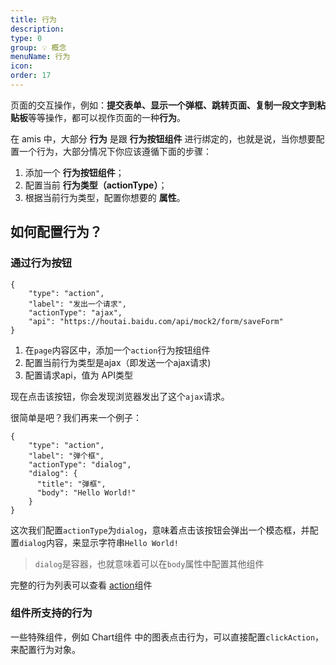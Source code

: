 ```yaml
---
title: 行为
description: 
type: 0
group: 💡 概念
menuName: 行为
icon: 
order: 17
---
```

页面的交互操作，例如：**提交表单、显示一个弹框、跳转页面、复制一段文字到粘贴板**等等操作，都可以视作页面的一种**行为**。

在 amis 中，大部分 **行为** 是跟 **行为按钮组件** 进行绑定的，也就是说，当你想要配置一个行为，大部分情况下你应该遵循下面的步骤：

1. 添加一个 **行为按钮组件**；
2. 配置当前 **行为类型（actionType）**；
3. 根据当前行为类型，配置你想要的 **属性**。

## 如何配置行为？

### 通过行为按钮

```schema:height="100" scope="body"
{
    "type": "action",
    "label": "发出一个请求",
    "actionType": "ajax",
    "api": "https://houtai.baidu.com/api/mock2/form/saveForm"
}
```

1. 在`page`内容区中，添加一个`action`行为按钮组件
2. 配置当前行为类型是ajax（即发送一个ajax请求)
3. 配置请求api，值为 API类型

现在点击该按钮，你会发现浏览器发出了这个`ajax`请求。

很简单是吧？我们再来一个例子：

```schema:height="100" scope="body"
{
    "type": "action",
    "label": "弹个框",
    "actionType": "dialog",
    "dialog": {
      "title": "弹框",
      "body": "Hello World!"
    }
}
```

这次我们配置`actionType`为`dialog`，意味着点击该按钮会弹出一个模态框，并配置`dialog`内容，来显示字符串`Hello World!`

> `dialog`是容器，也就意味着可以在`body`属性中配置其他组件

完整的行为列表可以查看 [action](./action-button)组件

### 组件所支持的行为

一些特殊组件，例如 Chart组件 中的图表点击行为，可以直接配置`clickAction`，来配置行为对象。





